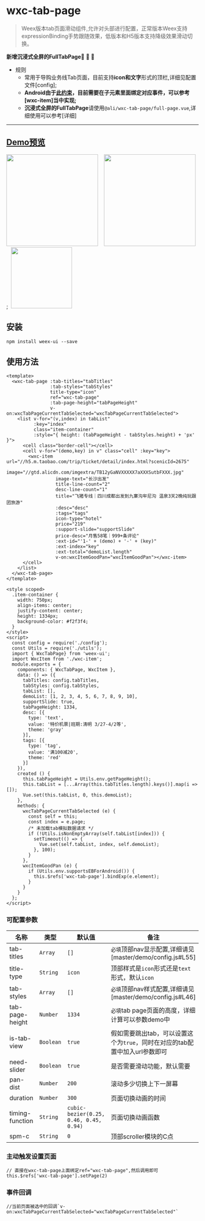 # wxc-tab-page 

> Weex版本tab页面滑动组件,允许对头部进行配置，正常版本Weex支持expressionBinding手势跟随效果，低版本和H5版本支持降级效果滑动切换。

**新增沉浸式全屏的FullTabPage**🎉 🎉 🎉 

- 规则
   - 常用于导购业务线Tab页面，目前支持**icon和文字**形式的顶栏,详细见配置文件[config];
  - **Android由于[此约束](http://weex-project.io/cn/references/gesture.html#约束)，目前需要在子元素里面绑定对应事件，可以参考[wxc-item]当中实现;**
  - **沉浸式全屏的FullTabPage**请使用`@ali/wxc-tab-page/full-page.vue`,详细使用可以参考[详细]
 
-----

## [Demo预览](https://h5.m.taobao.com/trip/wxc-tab-page/index.html?_wx_tpl=https%3A%2F%2Fh5.m.taobao.com%2Ftrip%2Fwxc-tab-page%2Fdemo%2Findex.native-min.js)
<img src="https://gw.alipayobjects.com/zos/rmsportal/wpnCtQENZlPXDLYFdGuf.gif" width="240"/>&nbsp;&nbsp;&nbsp;&nbsp;<img src="https://gw.alipayobjects.com/zos/rmsportal/WWwmdByyfODYLycoDmZP.gif" width="240"/>;&nbsp;&nbsp;<img src="http://gtms04.alicdn.com/tfs/TB1M7ywSpXXXXXuXXXXXXXXXXXX-200-200.png" width="160"/>

## 安装

```
npm install weex-ui --save
```

## 使用方法

```
<template>
  <wxc-tab-page :tab-titles="tabTitles"
                :tab-styles="tabStyles"
                title-type="icon"
                ref="wxc-tab-page"
                :tab-page-height="tabPageHeight"
                v-on:wxcTabPageCurrentTabSelected="wxcTabPageCurrentTabSelected">
    <list v-for="(v,index) in tabList"
          :key="index"
          class="item-container"
          :style="{ height: (tabPageHeight - tabStyles.height) + 'px' }">
      <cell class="border-cell"></cell>
      <cell v-for="(demo,key) in v" class="cell" :key="key">
        <wxc-item url="//h5.m.taobao.com/trip/ticket/detail/index.html?scenicId=2675"
                  image="//gtd.alicdn.com/imgextra/TB12yGaNVXXXXX7aXXXSutbFXXX.jpg"
                  image-text="长沙出发"
                  title-line-count="2"
                  desc-line-count="1"
                  title="飞猪专线｜四川成都出发到九寨沟牟尼沟 温泉3天2晚纯玩跟团旅游"
                  :desc="desc"
                  :tags="tags"
                  icon-type="hotel"
                  price="219"
                  :support-slide="supportSlide"
                  price-desc="月售58笔｜999+条评论"
                  :ext-id="'1-' + (demo) + '-' + (key)"
                  :ext-index="key"
                  :ext-total="demoList.length"
                  v-on:wxcItemGoodPan="wxcItemGoodPan"></wxc-item>
      </cell>
    </list>
  </wxc-tab-page>
</template>

<style scoped>
  .item-container {
    width: 750px;
    align-items: center;
    justify-content: center;
    height: 1334px;
    background-color: #f2f3f4;
  }
</style>
<script>
  const config = require('./config');
  const Utils = require('./utils');
  import { WxcTabPage} from 'weex-ui';
  import WxcItem from './wxc-item';
  module.exports = {
    components: { WxcTabPage, WxcItem },
    data: () => ({
      tabTitles: config.tabTitles,
      tabStyles: config.tabStyles,
      tabList: [],
      demoList: [1, 2, 3, 4, 5, 6, 7, 8, 9, 10],
      supportSlide: true,
      tabPageHeight: 1334,
      desc: [{
        type: 'text',
        value: '特价机票|班期:清明 3/27-4/2等',
        theme: 'gray'
      }],
      tags: [{
        type: 'tag',
        value: '满100减20',
        theme: 'red'
      }]
    }),
    created () {
      this.tabPageHeight = Utils.env.getPageHeight();
      this.tabList = [...Array(this.tabTitles.length).keys()].map(i => []);
      Vue.set(this.tabList, 0, this.demoList);
    },
    methods: {
      wxcTabPageCurrentTabSelected (e) {
        const self = this;
        const index = e.page;
        /* 未加载tab模拟数据请求 */
        if (!Utils.isNonEmptyArray(self.tabList[index])) {
          setTimeout(() => {
            Vue.set(self.tabList, index, self.demoList);
          }, 100);
        }
      },
      wxcItemGoodPan (e) {
        if (Utils.env.supportsEBForAndroid()) {
          this.$refs['wxc-tab-page'].bindExp(e.element);
        }
      }
    }
  };
</script>
```

### 可配置参数

| 名称      | 类型     | 默认值   | 备注  |
|-------------|------------|--------|-----|
| tab-titles | `Array` | `[]` | `必填`顶部nav显示配置,详细请见[master/demo/config.js#L55]|
| title-type | `String` | `icon` | 顶部样式是`icon`形式还是`text`形式，默认`icon`|
| tab-styles | `Array` | `[]` | `必填`顶部nav样式配置,详细请见[master/demo/config.js#L46]|
| tab-page-height | `Number` | `1334` |`必填`tab page页面的高度，详细计算可以参数demo中 |
| is-tab-view | `Boolean` | `true` |假如需要跳出tab，可以设置这个为`true`，同时在对应的tab配置中加入url参数即可 |
| need-slider | `Boolean` | `true` | 是否需要滑动功能，默认需要|
| pan-dist | `Number` | `200` | 滚动多少切换上下一屏幕|
| duration | `Number` | `300` | 页面切换动画的时间 |
| timing-function | `String` | `cubic-bezier(0.25, 0.46, 0.45, 0.94)` | 页面切换动画函数 |
| spm-c | `String` | `0` | 顶部scroller模块的C点|

### 主动触发设置页面

```
// 直接在wxc-tab-page上面绑定ref="wxc-tab-page",然后调用即可
this.$refs['wxc-tab-page'].setPage(2)
```

### 事件回调
```
//当前页面被选中的回调`v-on:wxcTabPageCurrentTabSelected="wxcTabPageCurrentTabSelected"`
```
